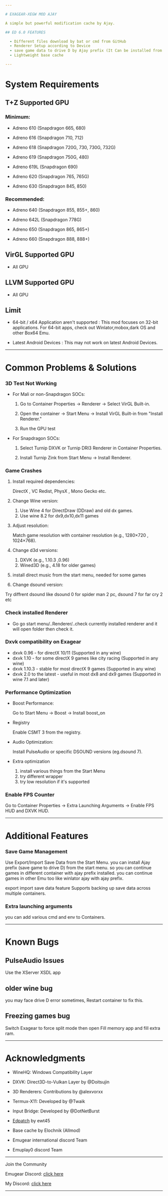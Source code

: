 ```yaml
---

# EXAGEAR-XEGW MOD AJAY

A simple but powerful modification cache by Ajay.

## ED 6.0 FEATURES

  - Different files download by bat or cmd from GitHub
  - Renderer Setup according to Device
  - save game data to drive D by Ajay prefix (It Can be installed from the Start Menu)
  - Lightweight base cache

---
```


# System Requirements

## T+Z Supported GPU

 ### Minimum:

   - Adreno 610 (Snapdragon 665, 680)

   - Adreno 616 (Snapdragon 710, 712)

   - Adreno 618 (Snapdragon 720G, 730, 730G, 732G)

   - Adreno 619 (Snapdragon 750G, 480)

   - Adreno 619L (Snapdragon 690)

   - Adreno 620 (Snapdragon 765, 765G)

   - Adreno 630 (Snapdragon 845, 850)


### Recommended:

   - Adreno 640 (Snapdragon 855, 855+, 860)

   - Adreno 642L (Snapdragon 778G)

   - Adreno 650 (Snapdragon 865, 865+)

   - Adreno 660 (Snapdragon 888, 888+)

## VirGL Supported GPU
   - All GPU

## LLVM Supported GPU
   - All GPU

## Limit

   - 64-bit / x64 Application aren't supported : This mod focuses on 32-bit applications. For 64-bit apps, check out Winlator,mobox,dark OS and other Box64 Emu.

   - Latest Android Devices : This may not work on latest Android Devices.


---

# Common Problems & Solutions

 ### 3D Test Not Working

   - For Mali or non-Snapdragon SOCs:

     1. Go to Container Properties → Renderer → Select VirGL Built-in.

     2. Open the container → Start Menu → Install VirGL Built-in from "Install Renderer."

     3. Run the GPU test

   - For Snapdragon SOCs:

     1. Select Turnip DXVK or Turnip DRI3 Renderer in Container Properties.

     2. Install Turnip Zink from Start Menu → Install Renderer.

 ### Game Crashes

   1. Install required dependencies:

      DirectX , VC Redist, PhysX , Mono Gecko etc.

   2. Change Wine version:

      1. Use Wine 4 for DirectDraw (DDraw) and old dx games.
      2. Use wine 8.2 for dx9,dx10,dx11 games

   3. Adjust resolution:

      Match game resolution with container resolution (e.g., 1280×720 , 1024×768).

   4. Change d3d versions:

      1. DXVK (e.g., 1.10.3 ,0.96)
      2. Wined3D (e.g., 4.18 for older games)
  
   5. install direct music from the start menu, needed for some games

   6. Change dsound version:

  Try diffrent dsound like dsound 0 for spider man 2 pc, dsound 7 for far cry 2 etc

### Check installed Renderer

- Go go start menu/..Renderer/..check currently installed renderer and it will open folder then check it.

### Dxvk compatibility on Exagear

- dxvk 0.96 - for directX 10/11 (Supported in any wine)
- dxvk 1.10 - for some directX 9 games like city racing (Supported in any 
wine)
- dxvk 1.10.3 - stable for most directX 9 games (Supported in any wine)
- dxvk 2.0 to the latest - useful in most dx8 and dx9 games (Supported in wine 7.1 and later)
      
### Performance Optimization

- Boost Performance:

   Go to Start Menu → Boost → Install
   boost_on
  
- Registry
     
   Enable CSMT 3 from the registry.

- Audio Optimization:

   Install PulseAudio or specific 
   DSOUND versions (eg.dsound 7).

- Extra optimization

  1. install various things from the
    Start Menu
  2. try different wrapper
  3. try low resolution if it's supported
  

 ### Enable FPS Counter

   Go to Container Properties → Extra
   Launching Arguments → Enable FPS
   HUD and DXVK HUD.

---

# Additional Features

### Save Game Management

  Use Export/Import Save Data from the Start Menu. you can install Ajay prefix (save game to drive D) from the start menu. so you can continue games in different container with ajay prefix installed. you can continue games in other Emu too like winlator ajay with ajay prefix.

export import save data feature Supports backing up save data across multiple containers.

### Extra launching arguments

  you can add various cmd and env to Containers.

  
 ---
 # Known Bugs

## PulseAudio Issues

Use the XServer XSDL app

## older wine bug

you may face drive D error sometimes, Restart container to fix this.

## Freezing games bug

Switch Exagear to force split mode then open Fill memory app and fill extra ram.

---

# Acknowledgments

- WineHQ: Windows Compatibility Layer

- DXVK: Direct3D-to-Vulkan Layer by @Doitsujin

- 3D Renderers: Contributions by @alexvorxx

- Termux-X11: Developed by @Twaik

- Input Bridge: Developed by @DotNetBurst

- [Edpatch](https://github.com/ewt45/EDPatch/blob/main/readme/readme_en.md) by ewt45
  
- Base cache by Elochnik (Allmod)
  
- Emugear international discord Team

- Emuplay0 discord Team


---

Join the Community

Emugear Discord: [click here](https://discord.gg/Uy3UEMSrtY)

My Discord: [click here](https://dsc.gg/emuplay0)



---
